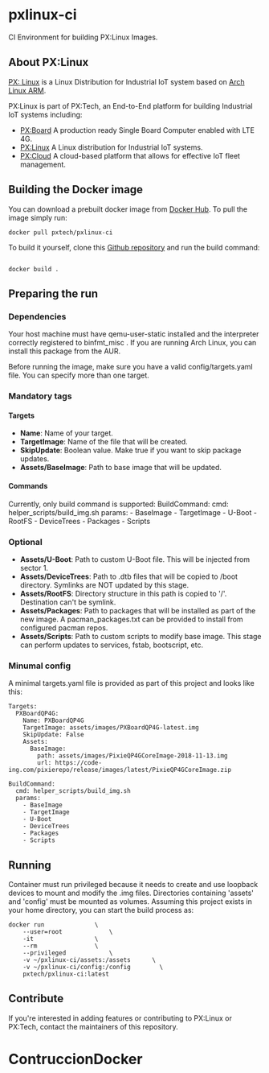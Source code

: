 # pxlinux-ci
CI Environment for building PX:Linux Images.

## About PX:Linux

[PX: Linux](https://www.pxtech.io) is a Linux Distribution for Industrial IoT system based on [Arch Linux ARM](https://archlinuxarm.org/).

PX:Linux is part of PX:Tech, an End-to-End platform for building Industrial IoT systems including:
- [PX:Board](https://www.pxtech.io/pxboard/index.html) A production ready Single Board Computer enabled with LTE 4G.
- [PX:Linux](https://www.pxtech.io/pxboard/index.html) A Linux distribution for Industrial IoT systems.
- [PX:Cloud](https://www.pxtech.io) A cloud-based platform that allows for effective IoT fleet management.

## Building the Docker image

You can download a prebuilt docker image from [Docker Hub](https://cloud.docker.com/u/pxtech/repository/docker/pxtech/pxlinux-ci). To pull the image simply run:
```
docker pull pxtech/pxlinux-ci
```

To build it yourself, clone this [Github repository](https://github.com/pxtechio/pxlinux-ci) and run the build command:

```

docker build .
```

## Preparing the run

### Dependencies

Your host machine must have qemu-user-static installed and the interpreter correctly registered to binfmt_misc .
If you are running Arch Linux, you can install this package from the AUR.


Before running the image, make sure you have a valid config/targets.yaml file. You can specify more than one target.
### Mandatory tags
#### Targets
- **Name**: Name of your target.
- **TargetImage**: Name of the file that will be created.
- **SkipUpdate**: Boolean value. Make true if you want to skip package updates.
- **Assets/BaseImage**: Path to base image that will be updated.

#### Commands
Currently, only build command is supported:
BuildCommand:
  cmd: helper_scripts/build_img.sh
  params:
    - BaseImage
    - TargetImage
    - U-Boot
    - RootFS
    - DeviceTrees
    - Packages
    - Scripts
    
### Optional
- **Assets/U-Boot**: Path to custom U-Boot file. This will be injected from sector 1.
- **Assets/DeviceTrees**: Path to .dtb files that will be copied to /boot directory. Symlinks are NOT updated by this stage.
- **Assets/RootFS**: Directory structure in this path is copied to '/'. Destination can't be symlink.
- **Assets/Packages**: Path to packages that will be installed as part of the new image. A pacman_packages.txt can be provided to install from configured pacman repos.
- **Assets/Scripts**: Path to custom scripts to modify base image. This stage can perform updates to services, fstab, bootscript, etc.

### Minumal config
A minimal targets.yaml file is provided as part of this project and looks like this:
```
Targets:
  PXBoardQP4G:
    Name: PXBoardQP4G
    TargetImage: assets/images/PXBoardQP4G-latest.img
    SkipUpdate: False
    Assets:
      BaseImage:
        path: assets/images/PixieQP4GCoreImage-2018-11-13.img
        url: https://code-ing.com/pixierepo/release/images/latest/PixieQP4GCoreImage.zip

BuildCommand:
  cmd: helper_scripts/build_img.sh
  params:
    - BaseImage
    - TargetImage
    - U-Boot
    - DeviceTrees
    - Packages
    - Scripts
```

## Running
Container must run privileged because it needs to create and use loopback devices to mount and modify the .img files.
Directories containing 'assets' and 'config' must be mounted as volumes. Assuming this project exists in your home directory, you can start the build process as:

```
docker run 				\
	--user=root 			\
	-it 				\
	--rm 				\
	--privileged 			\
	-v ~/pxlinux-ci/assets:/assets 		\
	-v ~/pxlinux-ci/config:/config 		  \
	pxtech/pxlinux-ci:latest
```

## Contribute
If you're interested in adding features or contributing to PX:Linux or PX:Tech, contact the maintainers of this repository.

# ContruccionDocker
